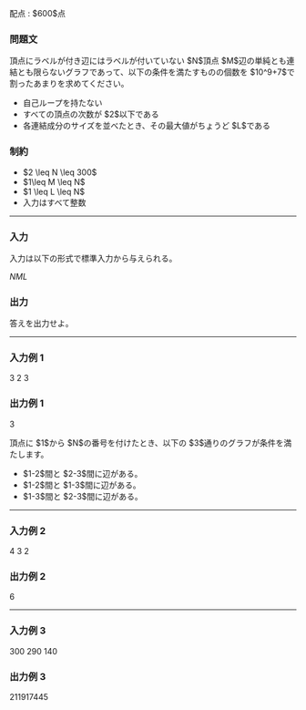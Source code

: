 
<div>

<span>

<span>

<p>
配点 : $600$点
</p>

<div>

<section>

### **問題文**

<p>
頂点にラベルが付き辺にはラベルが付いていない $N$頂点 $M$辺の単純とも連結とも限らないグラフであって、以下の条件を満たすものの個数を $10^9+7$で割ったあまりを求めてください。
</p>

<ul>

<li>
自己ループを持たない
</li>

<li>
すべての頂点の次数が $2$以下である
</li>

<li>
各連結成分のサイズを並べたとき、その最大値がちょうど $L$である
</li>

</ul>

</section>

</div>

<div>

<section>

### **制約**

<ul>

<li>
$2 \leq N \leq 300$
</li>

<li>
$1\leq M \leq N$
</li>

<li>
$1 \leq L \leq N$
</li>

<li>
入力はすべて整数
</li>

</ul>

</section>

</div>

---

<div>

<div>

<section>

### **入力**

<p>
入力は以下の形式で標準入力から与えられる。
</p>

<div>

$N$$M$$L$
</div>

</section>

</div>

<div>

<section>

### **出力**

<p>
答えを出力せよ。
</p>

</section>

</div>

</div>

---

<div>

<section>

### **入力例 1**

<div>

3 2 3

</div>

</section>

</div>

<div>

<section>

### **出力例 1**

<div>

3

</div>

<p>
頂点に $1$から $N$の番号を付けたとき、以下の $3$通りのグラフが条件を満たします。
</p>

<ul>

<li>
$1-2$間と $2-3$間に辺がある。
</li>

<li>
$1-2$間と $1-3$間に辺がある。
</li>

<li>
$1-3$間と $2-3$間に辺がある。
</li>

</ul>

</section>

</div>

---

<div>

<section>

### **入力例 2**

<div>

4 3 2

</div>

</section>

</div>

<div>

<section>

### **出力例 2**

<div>

6

</div>

</section>

</div>

---

<div>

<section>

### **入力例 3**

<div>

300 290 140

</div>

</section>

</div>

<div>

<section>

### **出力例 3**

<div>

211917445

</div>

</section>

</div>

</span>

</span>

</div>
